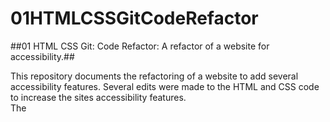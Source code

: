 # 01HTMLCSSGitCodeRefactor

##01 HTML CSS Git: Code Refactor: A refactor of a website for accessibility.##  

This repository documents the refactoring of a website to add several accessibility features.  Several edits were made to the HTML and CSS code to increase the sites accessibility features.  
The <title> HTML attribute is now descriptive of the page.  
The original HTML code utilized non-semantic div tags, and this refactoring added several accessible semantic html tags.  
Alt descriptions were added to all images.  
The site now functions well with a screen reader to increase accessibility to the site.
In the refactoring process, syntax and indentation of the HTML and CSS code files were cleaned up and improved.

[Here is a link to the deployed website](https://esmondkim.github.io/HTML-CSS-codeRefactorForAccessibility/) 

![And a screenshot](/assets/images/Screenshot2020-10-03.png)

